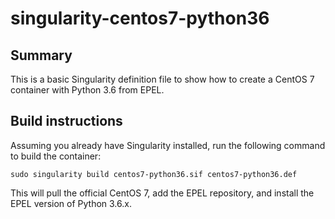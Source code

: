 # singularity-centos7-python36

## Summary

This is a basic Singularity definition file to show how to create a CentOS 7
container with Python 3.6 from EPEL.

## Build instructions

Assuming you already have Singularity installed, run the following command to build the container:

```
sudo singularity build centos7-python36.sif centos7-python36.def
```

This will pull the official CentOS 7, add the EPEL repository, and install the EPEL version of Python 3.6.x.
